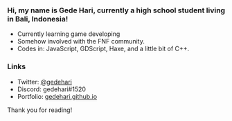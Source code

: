 ### Hi, my name is Gede Hari, currently a high school student living in Bali, Indonesia!

- Currently learning game developing
- Somehow involved with the FNF community.
- Codes in: JavaScript, GDScript, Haxe, and a little bit of C++.

### Links

- Twitter: [@gedehari](https://twitter.com/gedehari)
- Discord: gedehari#1520
- Portfolio: [gedehari.github.io](https://gedehari.github.io/)

Thank you for reading!

